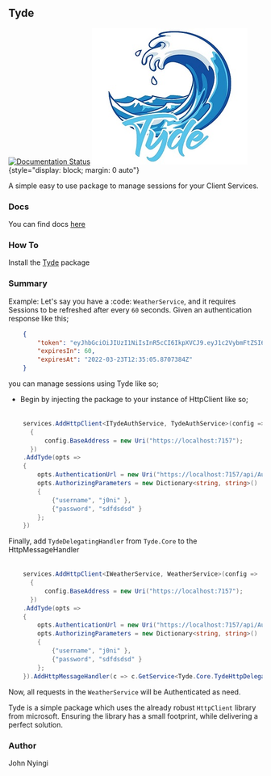 ## Tyde
[![Documentation Status](https://readthedocs.org/projects/tyde/badge/?version=latest)](https://tyde.readthedocs.io/en/latest/?badge=latest)
![Logo](./img/logo.jpeg){style="display: block; margin: 0 auto"}

A simple easy to use package to manage sessions for your Client Services.

### Docs
You can find docs [here](https://tyde.readthedocs.io/en/latest/index.html)

### How To
Install the [Tyde](https://github.com/j0nimost/tyde/releases) package

### Summary
Example: Let's say you have a :code: `WeatherService`, and it requires Sessions to be refreshed after every `60` seconds.
Given an authentication response like this;

``` json
    {
        "token": "eyJhbGciOiJIUzI1NiIsInR5cCI6IkpXVCJ9.eyJ1c2VybmFtZSI6ImowbmkiLCJuYmYiOjE2NDgwMzg2MDUsImV4cCI6MTY0ODAzODY2NSwiaWF0IjoxNjQ4MDM4NjA1fQ.T3_h3tQeXRZIbio3pTkAAdDCiKFWRxlzuQNrNd912Sw",
        "expiresIn": 60,
        "expiresAt": "2022-03-23T12:35:05.8707384Z"
    }
```

you can manage sessions using Tyde like so;

- Begin by injecting the package to your instance of HttpClient like so;

```C#

    services.AddHttpClient<ITydeAuthService, TydeAuthService>(config =>
      {
          config.BaseAddress = new Uri("https://localhost:7157");
      })
    .AddTyde(opts =>
    {
        opts.AuthenticationUrl = new Uri("https://localhost:7157/api/AuthAPI/SignIn");
        opts.AuthorizingParameters = new Dictionary<string, string>()
        {
            {"username", "j0ni" },
            {"password", "sdfdsdsd" }
        };
    })
```

Finally, add `TydeDelegatingHandler` from `Tyde.Core` to the HttpMessageHandler

```c#

    services.AddHttpClient<IWeatherService, WeatherService>(config =>
      {
          config.BaseAddress = new Uri("https://localhost:7157");
      })
    .AddTyde(opts =>
    {
        opts.AuthenticationUrl = new Uri("https://localhost:7157/api/AuthAPI/SignIn");
        opts.AuthorizingParameters = new Dictionary<string, string>()
        {
            {"username", "j0ni" },
            {"password", "sdfdsdsd" }
        };
    }).AddHttpMessageHandler(c => c.GetService<Tyde.Core.TydeHttpDelegatingHandler>()); //mandatory
```

Now, all requests in the `WeatherService` will be Authenticated as need.

Tyde is a simple package which uses the already robust `HttpClient` library from microsoft. Ensuring the library has a small footprint, while delivering a perfect solution.


### Author
John Nyingi